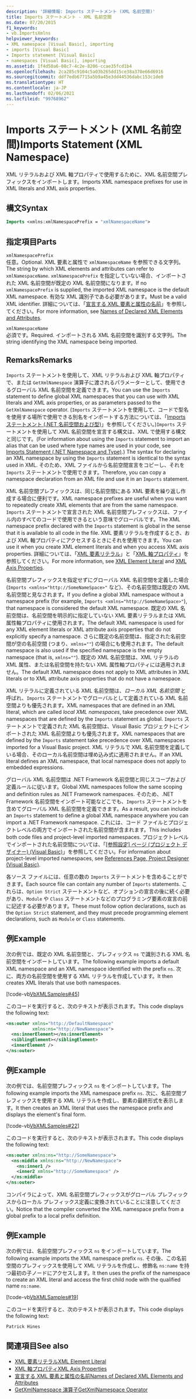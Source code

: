```yaml
---
description: '詳細情報: Imports ステートメント (XML 名前空間)'
title: Imports ステートメント - XML 名前空間
ms.date: 07/20/2015
f1_keywords:
- vb.ImportsXmlns
helpviewer_keywords:
- XML namespace [Visual Basic], importing
- imports [Visual Basic]
- Imports statement [Visual Basic]
- namespaces [Visual Basic], importing
ms.assetid: 1f4d50a6-08c7-4c2e-8206-ccae35fcd1b4
ms.openlocfilehash: 2ca285c9104c5a03b265dd15ce38a378e66d6916
ms.sourcegitcommit: ddf7edb67715a5b9a45e3dd44536dabc153c1de0
ms.translationtype: HT
ms.contentlocale: ja-JP
ms.lasthandoff: 02/06/2021
ms.locfileid: "99768962"
---
```

# <a name="imports-statement-xml-namespace"></a><span data-ttu-id="d815b-103">Imports ステートメント (XML 名前空間)</span><span class="sxs-lookup"><span data-stu-id="d815b-103">Imports Statement (XML Namespace)</span></span>

<span data-ttu-id="d815b-104">XML リテラルおよび XML 軸プロパティで使用するために、XML 名前空間プレフィックスをインポートします。</span><span class="sxs-lookup"><span data-stu-id="d815b-104">Imports XML namespace prefixes for use in XML literals and XML axis properties.</span></span>

## <a name="syntax"></a><span data-ttu-id="d815b-105">構文</span><span class="sxs-lookup"><span data-stu-id="d815b-105">Syntax</span></span>

```vb
Imports <xmlns:xmlNamespacePrefix = "xmlNamespaceName">
```

## <a name="parts"></a><span data-ttu-id="d815b-106">指定項目</span><span class="sxs-lookup"><span data-stu-id="d815b-106">Parts</span></span>

`xmlNamespacePrefix`  
<span data-ttu-id="d815b-107">任意。</span><span class="sxs-lookup"><span data-stu-id="d815b-107">Optional.</span></span> <span data-ttu-id="d815b-108">XML 要素と属性で `xmlNamespaceName` を参照できる文字列。</span><span class="sxs-lookup"><span data-stu-id="d815b-108">The string by which XML elements and attributes can refer to `xmlNamespaceName`.</span></span> <span data-ttu-id="d815b-109">`xmlNamespacePrefix` を指定していない場合、インポートされた XML 名前空間が既定の XML 名前空間になります。</span><span class="sxs-lookup"><span data-stu-id="d815b-109">If no `xmlNamespacePrefix` is supplied, the imported XML namespace is the default XML namespace.</span></span> <span data-ttu-id="d815b-110">有効な XML 識別子である必要があります。</span><span class="sxs-lookup"><span data-stu-id="d815b-110">Must be a valid XML identifier.</span></span> <span data-ttu-id="d815b-111">詳細については、「[宣言する XML 要素と属性の名前](../../programming-guide/language-features/xml/names-of-declared-xml-elements-and-attributes.md)」を参照してください。</span><span class="sxs-lookup"><span data-stu-id="d815b-111">For more information, see [Names of Declared XML Elements and Attributes](../../programming-guide/language-features/xml/names-of-declared-xml-elements-and-attributes.md).</span></span>

`xmlNamespaceName`  
<span data-ttu-id="d815b-112">必須です。</span><span class="sxs-lookup"><span data-stu-id="d815b-112">Required.</span></span> <span data-ttu-id="d815b-113">インポートされる XML 名前空間を識別する文字列。</span><span class="sxs-lookup"><span data-stu-id="d815b-113">The string identifying the XML namespace being imported.</span></span>

## <a name="remarks"></a><span data-ttu-id="d815b-114">Remarks</span><span class="sxs-lookup"><span data-stu-id="d815b-114">Remarks</span></span>

<span data-ttu-id="d815b-115">`Imports` ステートメントを使用して、XML リテラルおよび XML 軸プロパティで、または `GetXmlNamespace` 演算子に渡されるパラメーターとして、使用できるグローバル XML 名前空間を定義できます。</span><span class="sxs-lookup"><span data-stu-id="d815b-115">You can use the `Imports` statement to define global XML namespaces that you can use with XML literals and XML axis properties, or as parameters passed to the `GetXmlNamespace` operator.</span></span> <span data-ttu-id="d815b-116">(`Imports` ステートメントを使用して、コードで型名を使用する場所で使用できる別名をインポートする方法については、「[Imports ステートメント (.NET 名前空間および型)](imports-statement-net-namespace-and-type.md)」を参照してください。)`Imports` ステートメントを使用して XML 名前空間を宣言する構文は、XML で使用する構文と同じです。</span><span class="sxs-lookup"><span data-stu-id="d815b-116">(For information about using the `Imports` statement to import an alias that can be used where type names are used in your code, see [Imports Statement (.NET Namespace and Type)](imports-statement-net-namespace-and-type.md).) The syntax for declaring an XML namespace by using the `Imports` statement is identical to the syntax used in XML.</span></span> <span data-ttu-id="d815b-117">そのため、XML ファイルから名前空間宣言をコピーし、それを `Imports` ステートメントで使用できます。</span><span class="sxs-lookup"><span data-stu-id="d815b-117">Therefore, you can copy a namespace declaration from an XML file and use it in an `Imports` statement.</span></span>

<span data-ttu-id="d815b-118">XML 名前空間プレフィックスは、同じ名前空間にある XML 要素を繰り返し作成する場合に便利です。</span><span class="sxs-lookup"><span data-stu-id="d815b-118">XML namespace prefixes are useful when you want to repeatedly create XML elements that are from the same namespace.</span></span> <span data-ttu-id="d815b-119">`Imports` ステートメントで宣言された XML 名前空間プレフィックスは、ファイル内のすべてのコードで使用できるという意味でグローバルです。</span><span class="sxs-lookup"><span data-stu-id="d815b-119">The XML namespace prefix declared with the `Imports` statement is global in the sense that it is available to all code in the file.</span></span> <span data-ttu-id="d815b-120">XML 要素リテラルを作成するとき、および XML 軸プロパティにアクセスするときにそれを使用できます。</span><span class="sxs-lookup"><span data-stu-id="d815b-120">You can use it when you create XML element literals and when you access XML axis properties.</span></span> <span data-ttu-id="d815b-121">詳細については、「[XML 要素リテラル](../xml-literals/xml-element-literal.md)」と「[XML 軸プロパティ](../xml-axis/index.md)」を参照してください。</span><span class="sxs-lookup"><span data-stu-id="d815b-121">For more information, see [XML Element Literal](../xml-literals/xml-element-literal.md) and [XML Axis Properties](../xml-axis/index.md).</span></span>

<span data-ttu-id="d815b-122">名前空間プレフィックスを指定せずにグローバル XML 名前空間を定義した場合 (`Imports <xmlns="http://SomeNameSpace>"` など)、その名前空間は既定の XML 名前空間と見なされます。</span><span class="sxs-lookup"><span data-stu-id="d815b-122">If you define a global XML namespace without a namespace prefix (for example, `Imports <xmlns="http://SomeNameSpace>"`), that namespace is considered the default XML namespace.</span></span> <span data-ttu-id="d815b-123">既定の XML 名前空間は、名前空間を明示的に指定していない XML 要素リテラルまたは XML 属性軸プロパティに使用されます。</span><span class="sxs-lookup"><span data-stu-id="d815b-123">The default XML namespace is used for any XML element literals or XML attribute axis properties that do not explicitly specify a namespace.</span></span> <span data-ttu-id="d815b-124">さらに既定の名前空間は、指定された名前空間が空の名前空間 (つまり、`xmlns=""`) の場合にも使用されます。</span><span class="sxs-lookup"><span data-stu-id="d815b-124">The default namespace is also used if the specified namespace is the empty namespace (that is, `xmlns=""`).</span></span> <span data-ttu-id="d815b-125">既定の XML 名前空間は、XML リテラルの XML 属性、または名前空間を持たない XML 属性軸プロパティには適用されません。</span><span class="sxs-lookup"><span data-stu-id="d815b-125">The default XML namespace does not apply to XML attributes in XML literals or to XML attribute axis properties that do not have a namespace.</span></span>

<span data-ttu-id="d815b-126">XML リテラルに定義されている XML 名前空間は、*ローカル XML 名前空間* と呼ばれ、`Imports` ステートメントでグローバルとして定義されている XML 名前空間よりも優先されます。</span><span class="sxs-lookup"><span data-stu-id="d815b-126">XML namespaces that are defined in an XML literal, which are called *local XML namespaces*, take precedence over XML namespaces that are defined by the `Imports` statement as global.</span></span> <span data-ttu-id="d815b-127">`Imports` ステートメントで定義された XML 名前空間は、Visual Basic プロジェクトにインポートされた XML 名前空間よりも優先されます。</span><span class="sxs-lookup"><span data-stu-id="d815b-127">XML namespaces that are defined by the `Imports` statement take precedence over XML namespaces imported for a Visual Basic project.</span></span> <span data-ttu-id="d815b-128">XML リテラルで XML 名前空間を定義している場合、そのローカル名前空間は埋め込み式に適用されません。</span><span class="sxs-lookup"><span data-stu-id="d815b-128">If an XML literal defines an XML namespace, that local namespace does not apply to embedded expressions.</span></span>

<span data-ttu-id="d815b-129">グローバル XML 名前空間は .NET Framework 名前空間と同じスコープおよび定義ルールに従います。</span><span class="sxs-lookup"><span data-stu-id="d815b-129">Global XML namespaces follow the same scoping and definition rules as .NET Framework namespaces.</span></span> <span data-ttu-id="d815b-130">そのため、.NET Framework 名前空間をインポート可能などこでも、`Imports` ステートメントを含めてグローバル XML 名前空間を定義できます。</span><span class="sxs-lookup"><span data-stu-id="d815b-130">As a result, you can include an `Imports` statement to define a global XML namespace anywhere you can import a .NET Framework namespace.</span></span> <span data-ttu-id="d815b-131">これには、コード ファイルとプロジェクトレベルの両方でインポートされた名前空間が含まれます。</span><span class="sxs-lookup"><span data-stu-id="d815b-131">This includes both code files and project-level imported namespaces.</span></span> <span data-ttu-id="d815b-132">プロジェクトレベルでインポートされた名前空間については、「[[参照設定] ページ (プロジェクト デザイナー) (Visual Basic)](/visualstudio/ide/reference/references-page-project-designer-visual-basic)」を参照してください。</span><span class="sxs-lookup"><span data-stu-id="d815b-132">For information about project-level imported namespaces, see [References Page, Project Designer (Visual Basic)](/visualstudio/ide/reference/references-page-project-designer-visual-basic).</span></span>

<span data-ttu-id="d815b-133">各ソース ファイルには、任意の数の `Imports` ステートメントを含めることができます。</span><span class="sxs-lookup"><span data-stu-id="d815b-133">Each source file can contain any number of `Imports` statements.</span></span> <span data-ttu-id="d815b-134">これらは、`Option Strict` ステートメントなど、オプションの宣言の後に続く必要があり、`Module` や `Class` ステートメントなどのプログラミング要素の宣言の前に記述する必要があります。</span><span class="sxs-lookup"><span data-stu-id="d815b-134">These must follow option declarations, such as the `Option Strict` statement, and they must precede programming element declarations, such as `Module` or `Class` statements.</span></span>

## <a name="example"></a><span data-ttu-id="d815b-135">例</span><span class="sxs-lookup"><span data-stu-id="d815b-135">Example</span></span>

<span data-ttu-id="d815b-136">次の例では、既定の XML 名前空間と、プレフィックス `ns` で識別される XML 名前空間をインポートしています。</span><span class="sxs-lookup"><span data-stu-id="d815b-136">The following example imports a default XML namespace and an XML namespace identified with the prefix `ns`.</span></span> <span data-ttu-id="d815b-137">次に、両方の名前空間を使用する XML リテラルを作成しています。</span><span class="sxs-lookup"><span data-stu-id="d815b-137">It then creates XML literals that use both namespaces.</span></span>

[!code-vb[VbXMLSamples#45](~/samples/snippets/visualbasic/VS_Snippets_VBCSharp/VbXMLSamples/VB/Module1.vb#45)]

<span data-ttu-id="d815b-138">このコードを実行すると、次のテキストが表示されます。</span><span class="sxs-lookup"><span data-stu-id="d815b-138">This code displays the following text:</span></span>

```xml
<ns:outer xmlns="http://DefaultNamespace"
          xmlns:ns="http://NewNamespace">
  <ns:innerElement></ns:innerElement>
  <siblingElement></siblingElement>
  <innerElement />
</ns:outer>
```

## <a name="example"></a><span data-ttu-id="d815b-139">例</span><span class="sxs-lookup"><span data-stu-id="d815b-139">Example</span></span>

<span data-ttu-id="d815b-140">次の例では、名前空間プレフィックス `ns` をインポートしています。</span><span class="sxs-lookup"><span data-stu-id="d815b-140">The following example imports the XML namespace prefix `ns`.</span></span> <span data-ttu-id="d815b-141">次に、名前空間プレフィックスを使用する XML リテラルを作成し、要素の最終形式を表示します。</span><span class="sxs-lookup"><span data-stu-id="d815b-141">It then creates an XML literal that uses the namespace prefix and displays the element's final form.</span></span>

[!code-vb[VbXMLSamples#22](~/samples/snippets/visualbasic/VS_Snippets_VBCSharp/VbXMLSamples/VB/XMLSamples10.vb#22)]

<span data-ttu-id="d815b-142">このコードを実行すると、次のテキストが表示されます。</span><span class="sxs-lookup"><span data-stu-id="d815b-142">This code displays the following text:</span></span>

```xml
<ns:outer xmlns:ns="http://SomeNamespace">
  <ns:middle xmlns:ns="http://NewNamespace">
    <ns:inner1 />
    <inner2 xmlns="http://SomeNamespace" />
  </ns:middle>
</ns:outer>
```

<span data-ttu-id="d815b-143">コンパイラによって、XML 名前空間プレフィックスがグローバル プレフィックスからローカル プレフィックス定義に変換されていることに注意してください。</span><span class="sxs-lookup"><span data-stu-id="d815b-143">Notice that the compiler converted the XML namespace prefix from a global prefix to a local prefix definition.</span></span>

## <a name="example"></a><span data-ttu-id="d815b-144">例</span><span class="sxs-lookup"><span data-stu-id="d815b-144">Example</span></span>

<span data-ttu-id="d815b-145">次の例では、名前空間プレフィックス `ns` をインポートしています。</span><span class="sxs-lookup"><span data-stu-id="d815b-145">The following example imports the XML namespace prefix `ns`.</span></span> <span data-ttu-id="d815b-146">その後、この名前空間のプレフィックスを使用して XML リテラルを作成し、修飾名 `ns:name` を持つ最初の子ノードにアクセスします。</span><span class="sxs-lookup"><span data-stu-id="d815b-146">It then uses the prefix of the namespace to create an XML literal and access the first child node with the qualified name `ns:name`.</span></span>

[!code-vb[VbXMLSamples#19](~/samples/snippets/visualbasic/VS_Snippets_VBCSharp/VbXMLSamples/VB/XMLSamples8.vb#19)]

<span data-ttu-id="d815b-147">このコードを実行すると、次のテキストが表示されます。</span><span class="sxs-lookup"><span data-stu-id="d815b-147">This code displays the following text:</span></span>

`Patrick Hines`

## <a name="see-also"></a><span data-ttu-id="d815b-148">関連項目</span><span class="sxs-lookup"><span data-stu-id="d815b-148">See also</span></span>

- [<span data-ttu-id="d815b-149">XML 要素リテラル</span><span class="sxs-lookup"><span data-stu-id="d815b-149">XML Element Literal</span></span>](../xml-literals/xml-element-literal.md)
- [<span data-ttu-id="d815b-150">XML 軸プロパティ</span><span class="sxs-lookup"><span data-stu-id="d815b-150">XML Axis Properties</span></span>](../xml-axis/index.md)
- [<span data-ttu-id="d815b-151">宣言する XML 要素と属性の名前</span><span class="sxs-lookup"><span data-stu-id="d815b-151">Names of Declared XML Elements and Attributes</span></span>](../../programming-guide/language-features/xml/names-of-declared-xml-elements-and-attributes.md)
- [<span data-ttu-id="d815b-152">GetXmlNamespace 演算子</span><span class="sxs-lookup"><span data-stu-id="d815b-152">GetXmlNamespace Operator</span></span>](../operators/getxmlnamespace-operator.md)
